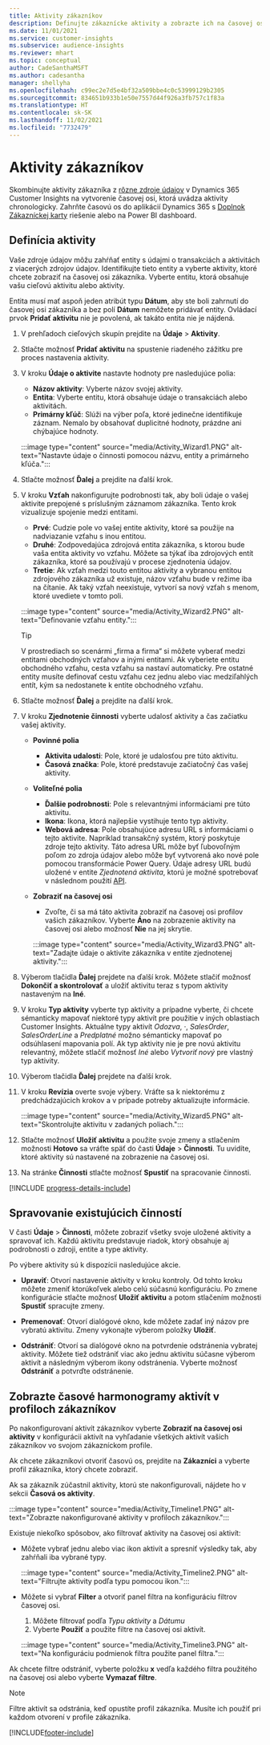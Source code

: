 ```yaml
---
title: Aktivity zákazníkov
description: Definujte zákaznícke aktivity a zobrazte ich na časovej osi v zákazníckych profiloch.
ms.date: 11/01/2021
ms.service: customer-insights
ms.subservice: audience-insights
ms.reviewer: mhart
ms.topic: conceptual
author: CadeSanthaMSFT
ms.author: cadesantha
manager: shellyha
ms.openlocfilehash: c99ec2e7d5e4bf32a509bbe4c0c53999129b2305
ms.sourcegitcommit: 834651b933b1e50e7557d44f926a3fb757c1f83a
ms.translationtype: HT
ms.contentlocale: sk-SK
ms.lasthandoff: 11/02/2021
ms.locfileid: "7732479"
---
```

# <a name="customer-activities"></a>Aktivity zákazníkov

Skombinujte aktivity zákazníka z [rôzne zdroje údajov](data-sources.md) v Dynamics 365 Customer Insights na vytvorenie časovej osi, ktorá uvádza aktivity chronologicky. Zahrňte časovú os do aplikácií Dynamics 365 s [Doplnok Zákazníckej karty](customer-card-add-in.md) riešenie alebo na Power BI dashboard.

## <a name="define-an-activity"></a>Definícia aktivity

Vaše zdroje údajov môžu zahŕňať entity s údajmi o transakciách a aktivitách z viacerých zdrojov údajov. Identifikujte tieto entity a vyberte aktivity, ktoré chcete zobraziť na časovej osi zákazníka. Vyberte entitu, ktorá obsahuje vašu cieľovú aktivitu alebo aktivity.

Entita musí mať aspoň jeden atribút typu **Dátum**, aby ste boli zahrnutí do časovej osi zákazníka a bez polí **Dátum** nemôžete pridávať entity. Ovládací prvok **Pridať aktivitu** nie je povolená, ak takáto entita nie je nájdená.

1. V prehľadoch cieľových skupín prejdite na **Údaje** > **Aktivity**.

1. Stlačte možnosť **Pridať aktivitu** na spustenie riadeného zážitku pre proces nastavenia aktivity.

1. V kroku **Údaje o aktivite** nastavte hodnoty pre nasledujúce polia:

   - **Názov aktivity**: Vyberte názov svojej aktivity.
   - **Entita**: Vyberte entitu, ktorá obsahuje údaje o transakciách alebo aktivitách.
   - **Primárny kľúč**: Slúži na výber poľa, ktoré jedinečne identifikuje záznam. Nemalo by obsahovať duplicitné hodnoty, prázdne ani chýbajúce hodnoty.

   :::image type="content" source="media/Activity_Wizard1.PNG" alt-text="Nastavte údaje o činnosti pomocou názvu, entity a primárneho kľúča.":::

1. Stlačte možnosť **Ďalej** a prejdite na ďalší krok.

1. V kroku **Vzťah** nakonfigurujte podrobnosti tak, aby boli údaje o vašej aktivite prepojené s príslušným záznamom zákazníka. Tento krok vizualizuje spojenie medzi entitami.  

   - **Prvé**: Cudzie pole vo vašej entite aktivity, ktoré sa použije na nadviazanie vzťahu s inou entitou.
   - **Druhé**: Zodpovedajúca zdrojová entita zákazníka, s ktorou bude vaša entita aktivity vo vzťahu. Môžete sa týkať iba zdrojových entít zákazníka, ktoré sa používajú v procese zjednotenia údajov.
   - **Tretie**: Ak vzťah medzi touto entitou aktivity a vybranou entitou zdrojového zákazníka už existuje, názov vzťahu bude v režime iba na čítanie. Ak taký vzťah neexistuje, vytvorí sa nový vzťah s menom, ktoré uvediete v tomto poli.

   :::image type="content" source="media/Activity_Wizard2.PNG" alt-text="Definovanie vzťahu entity.":::

   > [!TIP]
   > V prostrediach so scenármi „firma a firma“ si môžete vyberať medzi entitami obchodných vzťahov a inými entitami. Ak vyberiete entitu obchodného vzťahu, cesta vzťahu sa nastaví automaticky. Pre ostatné entity musíte definovať cestu vzťahu cez jednu alebo viac medziľahlých entít, kým sa nedostanete k entite obchodného vzťahu.

1. Stlačte možnosť **Ďalej** a prejdite na ďalší krok. 

1. V kroku **Zjednotenie činnosti** vyberte udalosť aktivity a čas začiatku vašej aktivity. 
   - **Povinné polia**
      - **Aktivita udalosti**: Pole, ktoré je udalosťou pre túto aktivitu.
      - **Časová značka**: Pole, ktoré predstavuje začiatočný čas vašej aktivity.

   - **Voliteľné polia**
      - **Ďalšie podrobnosti**: Pole s relevantnými informáciami pre túto aktivitu.
      - **Ikona**: Ikona, ktorá najlepšie vystihuje tento typ aktivity.
      - **Webová adresa**: Pole obsahujúce adresu URL s informáciami o tejto aktivite. Napríklad transakčný systém, ktorý poskytuje zdroje tejto aktivity. Táto adresa URL môže byť ľubovoľným poľom zo zdroja údajov alebo môže byť vytvorená ako nové pole pomocou transformácie Power Query. Údaje adresy URL budú uložené v entite *Zjednotená aktivita*, ktorú je možné spotrebovať v následnom použití [API](apis.md).

   - **Zobraziť na časovej osi**
      - Zvoľte, či sa má táto aktivita zobraziť na časovej osi profilov vašich zákazníkov. Vyberte **Áno** na zobrazenie aktivity na časovej osi alebo možnosť **Nie** na jej skrytie.

      :::image type="content" source="media/Activity_Wizard3.PNG" alt-text="Zadajte údaje o aktivite zákazníka v entite zjednotenej aktivity.":::

1. Výberom tlačidla **Ďalej** prejdete na ďalší krok. Môžete stlačiť možnosť **Dokončiť a skontrolovať** a uložiť aktivitu teraz s typom aktivity nastaveným na **Iné**. 

1. V kroku **Typ aktivity** vyberte typ aktivity a prípadne vyberte, či chcete sémanticky mapovať niektoré typy aktivít pre použitie v iných oblastiach Customer Insights. Aktuálne typy aktivít *Odozva*, *·*, *SalesOrder*, *SalesOrderLine* a *Predplatné* možno sémanticky mapovať po odsúhlasení mapovania polí. Ak typ aktivity nie je pre novú aktivitu relevantný, môžete stlačiť možnosť *Iné* alebo *Vytvoriť nový* pre vlastný typ aktivity.

1. Výberom tlačidla **Ďalej** prejdete na ďalší krok. 

1. V kroku **Revízia** overte svoje výbery. Vráťte sa k niektorému z predchádzajúcich krokov a v prípade potreby aktualizujte informácie.

   :::image type="content" source="media/Activity_Wizard5.PNG" alt-text="Skontrolujte aktivitu v zadaných poliach.":::
   
1. Stlačte možnosť **Uložiť aktivitu** a použite svoje zmeny a stlačením možnosti **Hotovo** sa vráťte späť do časti **Údaje** > **Činnosti**. Tu uvidíte, ktoré aktivity sú nastavené na zobrazenie na časovej osi. 

1. Na stránke **Činnosti** stlačte možnosť **Spustiť** na spracovanie činnosti. 

[!INCLUDE [progress-details-include](../includes/progress-details-pane.md)]

## <a name="manage-existing-activities"></a>Spravovanie existujúcich činností

V časti **Údaje** > **Činnosti**, môžete zobraziť všetky svoje uložené aktivity a spravovať ich. Každú aktivitu predstavuje riadok, ktorý obsahuje aj podrobnosti o zdroji, entite a type aktivity.

Po výbere aktivity sú k dispozícii nasledujúce akcie. 

- **Upraviť**: Otvorí nastavenie aktivity v kroku kontroly. Od tohto kroku môžete zmeniť ktorúkoľvek alebo celú súčasnú konfiguráciu. Po zmene konfigurácie stlačte možnosť **Uložiť aktivitu** a potom stlačením možnosti **Spustiť** spracujte zmeny.

- **Premenovať**: Otvorí dialógové okno, kde môžete zadať iný názov pre vybratú aktivitu. Zmeny vykonajte výberom položky **Uložiť**.

- **Odstrániť**: Otvorí sa dialógové okno na potvrdenie odstránenia vybratej aktivity. Môžete tiež odstrániť viac ako jednu aktivitu súčasne výberom aktivít a následným výberom ikony odstránenia. Vyberte možnosť **Odstrániť** a potvrďte odstránenie.

## <a name="view-activity-timelines-on-customer-profiles"></a>Zobrazte časové harmonogramy aktivít v profiloch zákazníkov

Po nakonfigurovaní aktivít zákazníkov vyberte **Zobraziť na časovej osi aktivity** v konfigurácii aktivít na vyhľadanie všetkých aktivít vašich zákazníkov vo svojom zákazníckom profile.

Ak chcete zákazníkovi otvoriť časovú os, prejdite na **Zákazníci** a vyberte profil zákazníka, ktorý chcete zobraziť.

Ak sa zákazník zúčastnil aktivity, ktorú ste nakonfigurovali, nájdete ho v sekcii **Časová os aktivity**.

:::image type="content" source="media/Activity_Timeline1.PNG" alt-text="Zobrazte nakonfigurované aktivity v profiloch zákazníkov.":::

Existuje niekoľko spôsobov, ako filtrovať aktivity na časovej osi aktivít:

- Môžete vybrať jednu alebo viac ikon aktivít a spresniť výsledky tak, aby zahŕňali iba vybrané typy.

  :::image type="content" source="media/Activity_Timeline2.PNG" alt-text="Filtrujte aktivity podľa typu pomocou ikon.":::

- Môžete si vybrať **Filter** a otvoriť panel filtra na konfiguráciu filtrov časovej osi.

   1. Môžete filtrovať podľa *Typu aktivity* a *Dátumu*
   1. Vyberte **Použiť** a použite filtre na časovej osi aktivít.

   :::image type="content" source="media/Activity_Timeline3.PNG" alt-text="Na konfiguráciu podmienok filtra použite panel filtra.":::

Ak chcete filtre odstrániť, vyberte položku **x** vedľa každého filtra použitého na časovej osi alebo vyberte **Vymazať filtre**.


> [!NOTE]
> Filtre aktivít sa odstránia, keď opustíte profil zákazníka. Musíte ich použiť pri každom otvorení v profile zákazníka.

[!INCLUDE[footer-include](../includes/footer-banner.md)]

